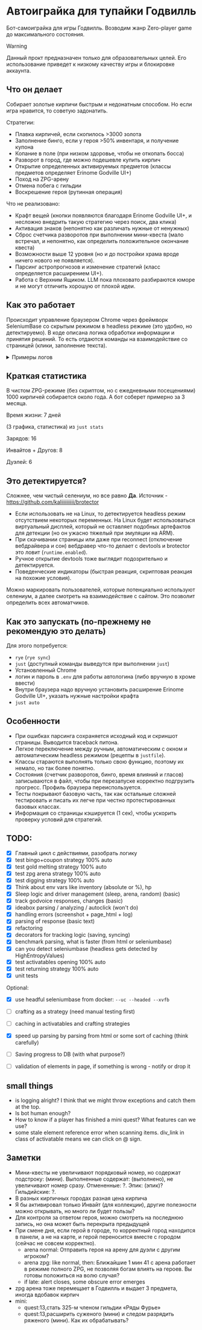 # Автоиграйка для тупайки Годвилль

Бот-самоиграйка для игры Годвилль. Возводим жанр Zero-player game до максимального состояния.

> [!WARNING]  
> Данный прокт предназначен только для образовательных целей. Его использование приведет к низкому качеству игры и блокировке аккаунта.

## Что он делает

Собирает золотые кирпичи быстрым и недонатным способом. Но если игра нравится, то советую задонатить.

Стратегии:
- Плавка кирпичей, если скопилось >3000 золота
- Заполнение бинго, если у героя >50% инвентаря, и получение купона
- Копание в поле (при низком здоровье, чтобы не откопать босса)
- Разворот в город, где можно подешевле купить кирпич
- Открытие определенных активируемых предметов (классы предметов определяет Erinome Godville UI+)
- Поход на ZPG-арену
- Отмена побега с гильдии
- Воскрешение героя (рутинная операция)

Что не реализовано:
- Крафт вещей (кнопки появляются благодаря Erinome Godville UI+, и несложно внедрить такую стратегию через поиск, два клика)
- Активация знаков (непонятно как различать нужные от ненужных)
- Сброс счетчика разворотов при выполнении мини-квеста (мало встречал, и непонятно, как определить положительное окончание квеста)
- Возможности выше 12 уровня (но и до постройки храма вроде ничего нового не появляется).
- Парсинг астропрогнозов и изменение стратегий (класс определяется расширением UI+).
- Работа с Верхним Ящиком. LLM пока плоховато разбираются юморе и не могут отличить хорошую от плохой идеи.

## Как это работает

Происходит управление браузером Chrome через фреймворк SeleniumBase со скрытым режимом в headless режиме (это удобно, но детектируемо). В коде описана логика обработки информации и принятия решений. То есть отдаются команды на взаимодействие со страницей (клики, заполнение текста).

<details>
  <summary>Примеры логов</summary>

Активашки
```
2024-06-25 01:23:14,913 - INFO - I have алоэ веры, class: type-charge-box, Этот предмет добавляет заряд в прано-аккумулятор (требуется 50% праны), price: 50
2024-06-25 01:23:14,962 - INFO - Activated this item
2024-06-25 01:23:16,250 - INFO - Hero's response: Внезапно алоэ веры превратило в сияющий синий брикетик, который стремительно унёсся куда-то вверх. Великий тоже собирает кирпичи?
```

Копание
```
2024-06-24 23:52:49,488 - INFO - Возврат|money:508|prana:61|inv:16|bricks:33|hp:11|where:7,В пути|town:Подмостква|quest:11,заставить летать рождённого ползать
2024-06-24 23:53:04,951 - INFO - Godvoice command 'Копай клад!' executed. Hero RESPONDED.
2024-06-24 23:53:04,952 - INFO - Digging strategy executed.
2024-06-24 23:53:53,249 - INFO - Возврат|money:508|prana:56|inv:16|bricks:33|hp:11|where:6,В пути|town:Нижние Котлы|quest:11,заставить летать рождённого ползать
2024-06-24 23:54:16,078 - INFO - Godvoice command 'Копай клад!' executed. Hero RESPONDED.
2024-06-24 23:54:16,079 - INFO - Digging strategy executed.
```

ZPG-арена
```
2024-06-24 22:00:17,180 - INFO - Accepted first confirm for arena
2024-06-24 22:00:18,014 - INFO - Went to ZPG arena: Ближайшие 2 мин 43 с арена работает в режиме полного ZPG, не позволяя богам влиять на героев. Вы готовы положиться на волю случая?
2024-06-24 22:00:18,015 - INFO - ZPG arena strategy executed.
2024-06-24 22:01:07,630 - INFO - Авантюра|money:1140|prana:25|inv:75|bricks:32|hp:100|where:0,Годвилль|town:Годвилль|quest:10,набрать выпускной бал
```

Плавка
```
2024-06-24 08:56:36,828 - INFO - Influence was made with 3 strategy
2024-06-24 08:56:36,828 - INFO - Influence action 'PUNISH' executed successfully.
2024-06-24 08:56:36,828 - INFO - Melt bricks strategy executed.
```

Бинго
```
2024-06-25 10:00:12,277 - INFO - Осталось игр в бинго: 3
2024-06-25 10:00:12,984 - INFO - Trying to play bingo and get coupon
2024-06-25 10:00:14,552 - INFO - Bingo played: Трофеев в инвентаре: 6. В бинго можно изъять: распрекраски.
2024-06-25 10:00:17,210 - INFO - Bingo strategy executed.
```

Возврат
```
2024-06-23 21:42:43,579 - INFO - Godvoice command 'Домой' executed. Hero RESPONDED.
2024-06-23 21:42:43,715 - INFO - Return counter: 1
2024-06-23 21:42:43,715 - INFO - Returning strategy executed.
```

</details>

## Краткая статистика

В чистом ZPG-режиме (без скриптом, но с ежедневными посещениями) 1000 кирпичей собирается около года. А бот соберет примерно за 3 месяца.

Время жизни: 7 дней

(3 графика, статистика) из `just stats`

Зарядов: 16

Инвайтов + Другов: 8

Дуэлей: 6

## Это детектируется?

Сложнее, чем чистый селениум, но все равно **Да**. Источник - https://github.com/kaliiiiiiiiii/brotector
- Если использовать не на Linux, то детектируется headless режим отсутствием некоторых переменных. На Linux будет использоваться виртуальный дисплей, который не оставляет подобных артефактов для детекции (но он ужасно тяжелый при эмуляции на ARM).
- При скачивании страницы или даже при reconnect (отключение вебдрайвера и сон) вебдравер что-то делает с devtools и brotector это ловит (`runtime.enabled`).
- Ручное открытие devtools тоже выглядит подозрительно и детектируется.
- Поведенческие индикаторы (быстрая реакция, скриптовая реакция на похожие условия).

Можно маркировать пользователей, которые потенциально используют селениум, а далее смотреть на взаимодействие с сайтом. Это позволит определить всех автоматчиков.

## Как это запускать (по-прежнему не рекомендую это делать)

Для этого потребуется:

- `rye` (`rye sync`)
- `just` (доступный команды выведутся при выполнении `just`)
- Установленный Chrome
- логин и пароль в `.env` для работы автологина (либо вручную в хроме ввести)
- Внутри браузера надо вручную установить расширение Erinome Godville UI+, указать нужные настройки крафта
- `just auto`

## Особенности

- При ошибках парсинга сохраняется исходный код и скриншот страницы. Выводится traceback питона.
- Легкое переключение между ручным, автоматическим с окном и автоматическим headless режимом (рецепты в `justfile`).
- Классы стараются выполнять только свою функцию, поэтому их немало, но так более понятно.
- Состояния (счетчик разворотов, бинго, время влияний и гласов) записываются в файл, чтобы при перезапуске корректно подгрузить прогресс. Профиль браузера переиспользуется.
- Тесты покрывают базовую часть, так как остальные сложней тестировать и писать их легче при честно протестированных базовых классах.
- Информация со страницы кэшируется (1 сек), чтобы ускорить проверку условий для стратегий.

## TODO:

- [x] Главный цикл с действиями, разобрать логику
- [x] test bingo+coupon strategy 100% auto
- [x] test gold melting strategy 100% auto
- [x] test zpg arena strategy 100% auto
- [x] test digging strategy 100% auto
- [x] Think about env vars like inventory (absolute or %), hp
- [x] Sleep logic and driver management (sleep, arena, random) (basic)
- [x] track godvoice responses, changes (basic)
- [x] ideabox parsing / analyzing / autoclick (won't do)
- [x] handling errors (screenshot + page_html + log)
- [x] parsing of response (basic text)
- [x] refactoring
- [x] decorators for tracking logic (saving, syncing)
- [x] benchmark parsing, what is faster (from html or seleniumbase)
- [x] can you detect seleniumbase (headless gets detected by HighEntropyValues)
- [x] test activatables opening 100% auto
- [x] test returning strategy 100% auto
- [x] unit tests

Optional:
- [x] use headful seleniumbase from docker: `--uc --headed --xvfb`
- [ ] crafting as a strategy (need manual testing first)
- [ ] caching in activatables and crafting strategies
- [x] speed up parsing by parsing from html or some sort of caching (think carefully)
- [ ] Saving progress to DB (with what purpose?)
- [ ] validation of elements in page, if something is wrong - notify or drop it


## **small** things
- is logging alright? I think that we might throw exceptions and catch them at the top.
- Is bot human enough?
- How to know if a player has finished a mini quest? What features can we use?
- some stale element reference error when scanning items. div_link in class of activatable means we can click on @ sign.

## Заметки

- Мини-квесты не увеличивают порядковый номер, но содержат подстроку: (мини). Выполненные содержат: (выполнено), не увеличивают номер сразу. Отмененные: ?. Эпик: (эпик)? Гильдийские: ?.
- В разных кирпичных городах разная цена кирпича
- Я бы активировал только Инвайт (для коллекции), другие полезности можно открывать, но много ли будет пользы?
- Для контроля за ответом героя, можно смотреть на последнюю запись, но она может быть перекрыта предыдущей
- При смене дня, если герой в городе, то корректный город находится в панели, а не на карте, и герой переносится вместе с городом (сейчас не совсем корректно).
  - arena normal: Отправить героя на арену для дуэли с другим игроком?
  - arena zpg: like normal, then: Ближайшие 1 мин 41 с арена работает в режиме полного ZPG, не позволяя богам влиять на героев. Вы готовы положиться на волю случая?
  - if late: alert closes, some obscure error emerges
- zpg арена тоже перемещает в Годвилль и выдает 3 предмета, иногда вдобавок кирпич
- mini:
  - quest:13,стать 325-м членом гильдии «Ряды Фурье»
  - quest:13,расширить суженого (мини) и следом разрядить ряженого (мини). Как их обрабатывать?



